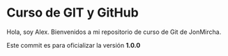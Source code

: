 # Curso de GIT y GitHub 

Hola, soy Alex.
Bienvenidos a mi repositorio de curso de Git de JonMircha.

Este commit es para oficializar la versión  **1.0.0**
